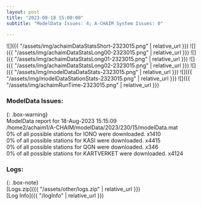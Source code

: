```yaml
---
layout: post
title: "2023-08-18 15:00:00"
subtitle: "ModelData Issues: 4; A-CHAIM System Issues: 0"

---
```


![]({{ "/assets/img/achaimDataStatsShort-2323015.png" | relative_url }})
![]({{ "/assets/img/achaimDataStatsLong00-2323015.png" | relative_url }})
![]({{ "/assets/img/achaimDataStatsLong01-2323015.png" | relative_url }})
![]({{ "/assets/img/achaimDataStatsLong02-2323015.png" | relative_url }})
![]({{ "/assets/img/modelDataDataStats-2323015.png" | relative_url }})
![]({{ "/assets/img/modelDataStationStats-2323015.png" | relative_url }})
![]({{ "/assets/img/achaimRunTime-2323015.png" | relative_url }})


### ModelData Issues:  
  
{: .box-warning}  
 ModelData report for 18-Aug-2023 15:15:09   
 /home2/achaim1/A-CHAIM/modelData/2023/230/15/modelData.mat   
 0% of all possible stations for IONO were downloaded. x1410   
 0% of all possible stations for KASI were downloaded. x4415   
 0% of all possible stations for QGN were downloaded. x346   
 0% of all possible stations for KARTVERKET were downloaded. x4124   
  


### Logs:  
  
{: .box-note}  
[Logs.zip]({{ "/assets/other/logs.zip" | relative_url }})  
[Log Info]({{ "/logInfo" | relative_url }})  
